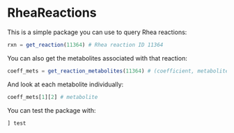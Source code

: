 # RheaReactions
[repostatus-url]: https://www.repostatus.org/#active
[repostatus-img]: https://www.repostatus.org/badges/latest/active.svg

This is a simple package you can use to query Rhea reactions:
```julia
rxn = get_reaction(11364) # Rhea reaction ID 11364
```
You can also get the metabolites associated with that reaction:
```julia
coeff_mets = get_reaction_metabolites(11364) # (coefficient, metabolite)
```
And look at each metabolite individually:
```julia
coeff_mets[1][2] # metabolite
```
You can test the package with:
```julia
] test
```

